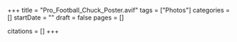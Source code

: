 +++
title = "Pro_Football_Chuck_Poster.avif"
tags = ["Photos"]
categories = []
startDate = ""
draft = false
pages = []

citations = []
+++
